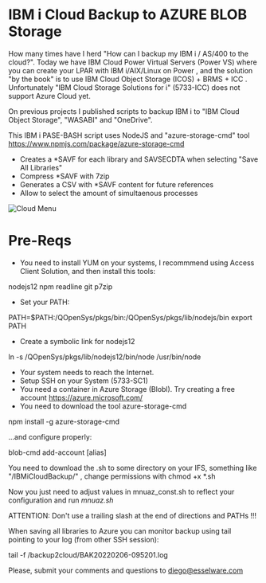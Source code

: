 # IBM i Cloud Backup to AZURE BLOB Storage


How many times have I herd "How can I backup my IBM i / AS/400 to the cloud?". 
Today we have IBM Cloud Power Virtual Servers (Power VS) where you can create your LPAR with IBM i/AIX/Linux on Power , and the solution "by the book" is to use IBM Cloud Object Storage (ICOS) + BRMS + ICC . 
Unfortunately "IBM Cloud Storage Solutions for i" (5733-ICC) does not support Azure Cloud yet. 

On previous projects I published scripts to backup IBM i to "IBM Cloud Object Storage", "WASABI" and "OneDrive".

This IBM i PASE-BASH script uses NodeJS and "azure-storage-cmd" tool https://www.npmjs.com/package/azure-storage-cmd

* Creates a *SAVF for each library and SAVSECDTA when selecting "Save All Libraries"
* Compress *SAVF with 7zip
* Generates a CSV with *SAVF content for future references
* Allow to select the amount of simultaenous processes

![Cloud Menu](https://github.com/dkesselman/IBMi_Cloud_Backup_to_Azure/blob/main/IBMi_Backup_to_AZURE.gif "IBM i Backup to Azure - Menu")

# Pre-Reqs

* You need to install YUM on your systems, I recommmend using Access Client Solution, and then install this tools:

nodejs12
npm
readline
git
p7zip

* Set your PATH:

PATH=$PATH:/QOpenSys/pkgs/bin:/QOpenSys/pkgs/lib/nodejs/bin
export PATH

* Create a symbolic link for nodejs12 

ln -s /QOpenSys/pkgs/lib/nodejs12/bin/node  /usr/bin/node

* Your system needs to reach the Internet. 
* Setup SSH on your System (5733-SC1)
* You need a container in Azure Storage (Blobl). Try creating a free account https://azure.microsoft.com/
* You need to download the tool azure-storage-cmd    

npm install -g azure-storage-cmd

...and configure properly:

blob-cmd add-account <name> <key> [alias]

You need to download the .sh to some directory on your IFS, something like "/IBMiCloudBackup/" , change permissions with chmod +x *.sh 

Now you just need to adjust values in mnuaz_const.sh to reflect your configuration and run *mnuaz.sh* 
  
  ATTENTION: Don't use a trailing slash at the end of directions and PATHs !!!
  
When saving all libraries to Azure you can monitor backup using tail pointing to your log (from other SSH session):
  
  tail -f /backup2cloud/BAK20220206-095201.log
  
Please, submit your comments and questions to diego@esselware.com

